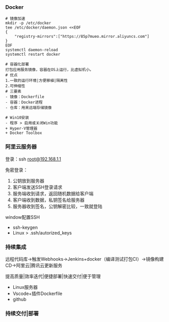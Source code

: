 ### Docker

```shell
# 镜像加速
mkdir -p /etc/docker
tee /etc/docker/daemon.json <<EOF
{
	"registry-mirrors":["https://85p7mueo.mirror.aliyuncs.com"]
}
EOF
systemctl daemon-reload
systemctl restart docker
```

~~~shell
# 容器化部署
打包应用服务镜像，容器在OS上运行，比虚拟机小。
# 优点
1.一致的运行环境|方便移植|隔离性
2.可伸缩性
# 三要素
- 镜像：Dockerfile
- 容器：Docker进程
- 仓库：用来远端存储镜像
~~~

~~~shell
# Win10安装
- 程序 > 启用或关闭Win功能
+ Hyper-V管理器
+ Docker Toolbox
~~~

### 阿里云服务器

登录：ssh root@192.168.1.1

免密登录：

1. 公钥放到服务器
2. 客户端发送SSH登录请求
3. 服务端收到请求，返回随机数据给客户端
4. 客户端收到数据，私钥签名给服务器
5. 服务器收到签名，公钥解密比较，一致就登陆

window配置SSH

- ssh-keygen
- Linux > .ssh/autorized_keys

### 持续集成

远程代码库→触发Webhooks→Jenkins+docker（编译测试打包CI）→镜像构建CD→阿里云|腾讯云更新服务

提高质量|效率迭代|便捷部署|快速交付|便于管理

- Linux服务器
- Vscode+插件Dockerfile
- github

### 持续交付|部署
